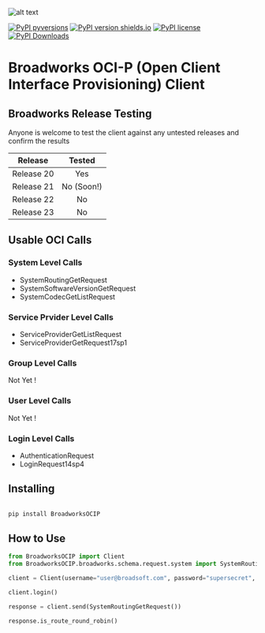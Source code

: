 ![alt text]( https://www.captivateonhold.com/wp-content/uploads/2016/03/BroadWorks.jpg "Broadsoft")

[![PyPI pyversions](https://img.shields.io/pypi/status/BroadworksOCIP.svg)](https://pypi.org/project/BroadworksOCIP/)
[![PyPI version shields.io](https://img.shields.io/pypi/v/BroadworksOCIP.svg)](https://pypi.python.org/pypi/BroadworksOCIP/)
[![PyPI license](https://img.shields.io/pypi/l/BroadworksOCIP.svg)](https://pypi.python.org/pypi/BroadworksOCIP/)
[![PyPI Downloads](https://img.shields.io/pypi/dm/BroadworksOCIP.svg)](https://pypi.python.org/pypi/BroadworksOCIP/)
#  Broadworks OCI-P (Open Client Interface Provisioning) Client


## Broadworks Release Testing

Anyone is welcome to test the client against any untested releases and confirm the results

| Release        | Tested          |
| ------------- |:-------------:| 
|Release 20    | Yes |
|Release 21     | No  (Soon!)    |
|Release 22 | No      |
|Release 23|No|



## Usable OCI Calls

### System Level Calls

- SystemRoutingGetRequest
- SystemSoftwareVersionGetRequest
- SystemCodecGetListRequest

### Service Prvider Level Calls

- ServiceProviderGetListRequest
- ServiceProviderGetRequest17sp1

### Group Level Calls

Not Yet !

### User Level Calls

Not Yet !

### Login Level Calls

- AuthenticationRequest
- LoginRequest14sp4

## Installing

```bash

pip install BroadworksOCIP

```
## How to Use

```python
from BroadworksOCIP import Client
from BroadworksOCIP.broadworks.schema.request.system import SystemRoutingGetRequest

client = Client(username="user@broadsoft.com", password="supersecret", address="https://api.broadsoft.com/webservice/services/ProvisioningService")

client.login() 

response = client.send(SystemRoutingGetRequest())

response.is_route_round_robin()

```


 



